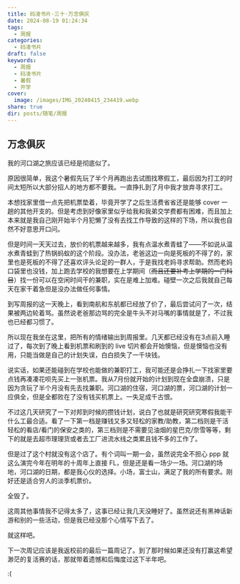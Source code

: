 ```yaml
---
title: 码凌书片·三十·万念俱灰
date: 2024-08-19 01:24:34
tags:
  - 周报
categories:
  - 码凌书片
draft: false
keywords:
  - 周报
  - 码凌书片
  - 暑假
  - 开学
cover:
  image: /images/IMG_20240415_234419.webp
share: true
dir: posts/随笔/周报
---
```


## 万念俱灰

我的河口湖之旅应该已经是彻底似了。

原因很简单，我这个暑假先玩了半个月再跑出去试图找寒假工，最后因为打工的时间太短所以大部分招人的地方都不要我。一直挣扎到了月中我才放弃寻求打工。

本想找家里借一点先把机票垫着，毕竟开学了之后生活费省省还是能够 cover 一趟的其他开支的。但是考虑到好像家里似乎给我和我弟交学费都有困难，而且加上本来就是我自己刚开始半个月犯懒了没有去找工作导致的这样的下场，所以我也自然不好意思开口问。

但是时间一天天过去，放价的机票越来越多，我有点温水煮青蛙了——不如说从温水煮青蛙到了热锅蚂蚁的这个阶段。没办法，老爸这边一向是死板的不得了的，家里也是死板的不得了还喜欢评头论足的一群人，于是我找老妈寻求帮助。然而老妈口袋里也没钱，加上跑去学校的我想要在上学期间（~~而且还要补考上学期的一门科目~~）找一份可以在空闲时间干的兼职，实在是难上加难。碰壁一次之后我就自己每天在家干着急但是没办法做任何事情。

到写周报的这一天晚上，看到南航和东航都已经放了价了，最后尝试问了一次，结果被两边轮着骂。虽然说老爸那边骂的完全是牛头不对马嘴的事情就是了，不过我也已经都习惯了。

所以现在我坐在这里，把所有的情绪输出到周报里。几天都已经没有在3点前入睡过了，每次到了晚上看到机票和刷到的 live 切片都会开始懊恼，但是懊恼也没有用，只能当做是自己的计划失误，白白损失了一千块钱。

说实话，如果还能碰到在学校也能做的兼职打工，我可能还是会挣扎一下找家里要点钱再凑凑花呗先买上一张机票。我从7月份就开始的计划到现在全盘崩溃，只是因为贪玩了半个月没有先去找兼职。河口湖的住宿，河口湖的票，河口湖的计划一应俱全，但是全都败在了没有钱买机票上。一失足成千古恨。

不过这几天研究了一下对邦到时候的攒钱计划，说白了也就是研究研究寒假我能干什么工最合适。看了一下第一档是赚钱又多又轻松的家教/助教，第二档则是干活轻松的看店/看门的保安之类的，第三档则是不需要见油烟的星巴克/奈雪等等，剩下的就是去超市理理货或者去工厂进流水线之类累且钱不多的工作了。

但是过了这个村就没有这个店了。有个词叫一期一会，虽然说完全不担心 ppp 就这么演完今年在明年的十周年上直接 FL，但是还是看一场少一场。河口湖的场地，河口湖的日期，都是我心仪的选择。小场，富士山，满足了我的所有要求。刚好还是适合穷人的淡季机票价。

全毁了。

这周其他事情我不记得太多了，这事已经让我几天没睡好了。虽然说还有黑神话新游和别的一些活动，但是我已经没那个心情写下去了。

就这样吧。

下一次周记应该是我返校前的最后一篇周记了。到了那时候如果还没有打赢这希望渺茫的复活赛的话，那就带着遗憾和后悔度过这下半年吧。

:(